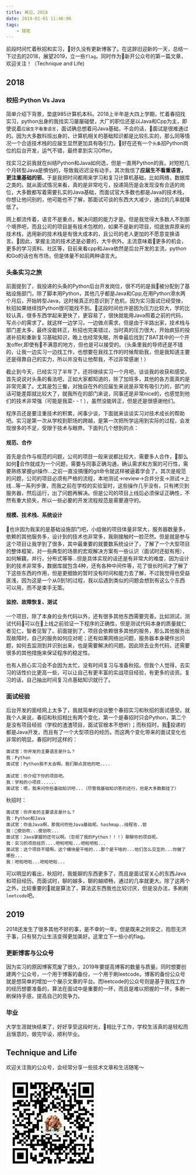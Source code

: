 ```yaml
---
title: 再见，2018
date: 2019-01-01 11:46:06
tags:
    - 随笔
---
```


前段时间忙着秋招和实习，好久没有更新博客了。在这辞旧迎新的一天，总结一下过去的2018，展望2019，立一些`flag`。同时作为新开公众号的第一篇文章，欢迎关注！（Technique and Life)

## 2018

### 校招:Python Vs Java

简单介绍下背景，垫底985计算机本科。2018上半年是大四上学期，忙着春招找实习，python出身的我找实习屡屡碰壁，大厂的职位还是以Java和Cpp为主，即使说着`应届生不看重语言`，面试确总想着问Java基础，不会的话，面试是很难通过的。因为大多数科班出身的，计算机相关的基础知识都是比较扎实的，那么同等情况一个合适技术栈的应届生显然更加具有吸引力。好在还有一个`头条`招Python岗位的后台开发，运气不错，最终拿到实习Offer。

<!--more-->

找实习之前我就在纠结Python和Java如何选，但是一直用Python的我，对短短几个月转型Java是惧怕的，导致我迟迟没有动手。其次我信了**应届生不看重语言，更注重基础的邪**。于是我把时间都用来学习和复习计算机基础，比如网络，数据库之类的。就从面试情况来看，真的是非常吃亏，投递简历是会发现没有合适的岗位，大多数都写着需要扎实的Java基础，而面试官大多数也都是Java的技术栈，你想让他问别的，他可能也不了解，那面试可谈的东西大大减少，通过的几率就降低了。

网上都流传着，语言不是重点，解决问题的能力才是。但是我觉得大多数人不到那个境界吧，而且公司的项目是有技术包袱的，如果不是新的项目，彻底放弃原来的技术栈，选用新的技术栈是有很大成本的，且公司的老人更加的不愿意变换语言。因此，掌握主流的技术还是必要的，大牛例外。主流意味着更多的机会，更多的学习资料、社区等，目前来看cpp和Java依然是后台开发的主流，python和Go的话也有市场，但是体量不如前两种语言大。

### 头条实习之旅

前面提到了，我投递的头条的Python后台开发岗位，很不巧的是我被分配到了基础设施部门，除了脚本用Python，其他几乎都是Java和Cpp,在用Python滑水两个月后，开始转型Java，这时候真正的意识到了危机，因为实习面试已经受挫，秋招如果继续找Python很可能找不到。这段时间也许是因为压力比较大，学的比较认真，很多东西学起来更快了，更容易了，很快就能用Java照着之前的代码，写点小的需求了。就这样一边学习，一边做点需求，但是由于半路出家，技术栈与部门差太多，最终没能转正，秋招也完美错过，当时真的压力很大，开始疯狂的投递补招和重新复习基础知识，晚上也经常失眠，所幸最后找到了BAT其中的一个开发offer,即使有不满意的地方，但也是可以接受的。（头条里我的导师还是不错的，让我一边实习一边找工作，也想要在我找工作的时候帮助我，但是我知道主要还是得靠自己的实力，所以并没有让他帮我，不过非常感谢！）

截止到今天，已经实习了半年了，还将继续实习一个月吧，谈谈我的收获和感受。首先说说对头条的看法吧，正如大家都知道的，除了加班多，其他的各方面真的是非常完美了。尤其是包三餐，对独自在外的应届生来说是非常有吸引力的，部门的话可能差距就比较大了，就我所在的部门来说，同事还是非常nice的，也感觉到他们的技术非常强（可能是我菜- -！），虽然没能转正，但是还是很感谢他们。

程序员还是要注重技术的积累，闲事少谈，下面就来谈谈实习对技术成长的帮助吧。实习是第一次从学校到职场的跨越，是第一次把所学运用到实际的过程，会发现很多的不足，受限于技术与眼界。下面列几个想到的点：

#### 规范、合作

首先是合作与规范的问题，公司的项目一般来说都比较大，需要多人合作，那么如何合作就成为一个问题，需要与同事正确沟通，确认需求和方案的可行性，需要熟练掌握git操作...之前一直没搞懂的git命令就这样被逼着学会了。其次是规范的问题，公司的项目必须有严格的流程，本地测试->review->合并分支->测试->上线...等一系列步骤，而我之前在学校的实验室时，这些操作几乎没有，只有拷贝到服务器，然后运行，出了问题再解决。但是公司的项目上线后必须保证正确性，不然有重大损失，所以一些必要的开发流程规范是需要遵守的。

#### 规模、技术栈、系统设计

也许因为我呆的是基础设施部门吧，小组做的项目体量非常大，服务器数量多，依赖的其他服务多，设计到的技术也非常多，我刚接触时一脸茫然。但是就是参与这个项目让我学到了很多，其中最重要的就要数系统设计了，了解了一个大型项目的整体框架，对一些典型的场景的宏观解决方案有一些认识（面试时还挺有用），如何解藕，并行，分布式等等...但是具体实现的话还是有非常大的难度，因为设计到的技术非常多，数据库就包含4种，还有各种中间件等，花了很长时间才了解了下这些东西的作用，但是更细致的暂时没有时间和能力去了解，不过我觉得也受益匪浅，因为这是一个从0到1的过程，我以后遇到类似的问题会想到有这么个东西可以用，而不是束手无策。

#### 监控、故障恢复、测试

一个项目，除了本身的业务代码以外，还有很多其他东西需要完善。比如测试，测试代码可以在上线之前验证一下程序的正确性，但是测试代码本身的质量就仁者见仁，智者见智了。前面提到了，项目会依赖很多其他的服务，那么其他服务出现故障时，自己的服务如何应对呢；还有如果网络出问题，服务器本身硬件出问题，如何去监测到并识别出来，也是需要解决的问题。因此除去业务代码，还需要很多的其他措施来保证程序的稳定性。

也有人担心实习会不会因为太忙，没有时间复习与准备秋招。但我个人觉得，去实习的话性价比更高一些，可以让自己有更丰富的实战项目经验，有更多的谈资。复习的话，自己抽出时间复习点基础知识就行了。

### 面试经验

后台开发的面经网上太多了，我就简单的谈谈整个春招实习和秋招的面试感受。就我个人来说，春招和秋招相比有两个变化，第一个是春招时只会Python，第二个是没有项目经验（学校的渣渣项目，面试官根本不想听）；而秋招时，我投递的都是Java开发，而且有了一个大型项目的经历。而这两个变化带来的面试变化也非常的明显，春招时时这样的：

```
面试官：你开发的主要语言是什么？
我：Python
面试官：Python我不太会啊。我们聊点其他的吧....

面试官：你介绍下你的项目吧。
我：学校的小项目......
面试官：嗯，我来问你些基础知识吧...（尽管我基础知识答的还行，但是大多数都挂了）
```

秋招时：
```
面试官：你开发的主要语言是什么？
我：Python和Java
面试官：你会Java啊，那我问你些Java基础呢。hashmap..线程池..锁
我：使劲吹...使劲吹...
面试官：Java掌握的还可以啊。（忽视了我的Python！！！）聊聊你的项目呢。
我：实习的项目经历....吧啦吧啦...吧啦吧啦...
面试官：这个项目不错啊，这个模块是干啥的...那个是干啥的...他们怎么交互的...你做了哪些...
我：吧啦吧啦...吧啦吧啦...
```

可以明显的看出，秋招时，我能聊的东西更多了，而且是面试官关心的东西Java和项目经历。而面试时，聊的越多，聊的越顺畅，通过的几率就更大。除了这两个之外，比较重要的就是算法了，算法这东西我也比较讨厌，但是没办法，多刷刷`leetcode`吧。

## 2019

2018还发生了很多其他不好的事，是不幸的一年，但是既来之则安之，抱怨无济于事，只有努力让生活变得更加美好。这里立下一些小的flag。

### 更新博客与公众号

因为实习的原因博客荒废了很久，2019年要提高博客的数量与质量。同时想要创建两个公众号，一个用于博客的备份，一个用于刷leetcode。博客的备份公众号就是想简单的增加一个展示文章的平台。而leetcode的公众号则是基于我找工作的经历想要准备的，算法在面试中是重要的一环，而且是难以把握的一环，多刷一刷保持手感，提高自己的竞争力。

### 毕业

大学生涯就快结束了，好好享受这段时光，相比于工作，学校生活真的是轻松而且惬意的，做完毕设，顺利毕业。

## Technique and Life

欢迎关注我的公众号，会经常分享一些技术文章和生活随笔～

![Technique and Life](https://raw.githubusercontent.com/cfk1996/cfk1996.github.io/source/photos/wechat.jpg)
